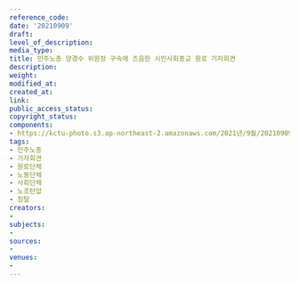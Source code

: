 ```yaml
---
reference_code: 
date: '20210909'
draft: 
level_of_description: 
media_type: 
title: 민주노총 양경수 위원장 구속에 즈음한 시민사회종교 원로 기자회견
description: 
weight: 
modified_at: 
created_at: 
link: 
public_access_status: 
copyright_status: 
components:
- https://kctu-photo.s3.ap-northeast-2.amazonaws.com/2021년/9월/20210909-민주노총+양경수+위원장+구속에+즈음한+시민사회종교+원로+기자회견_민주노총_기자회견_원로단체_노동단체_사회단체_노조탄압_침탈/404080_61552_2242.jpg
tags:
- 민주노총
- 기자회견
- 원로단체
- 노동단체
- 사회단체
- 노조탄압
- 침탈
creators:
- 
subjects:
- 
sources:
- 
venues:
- 
---
```

